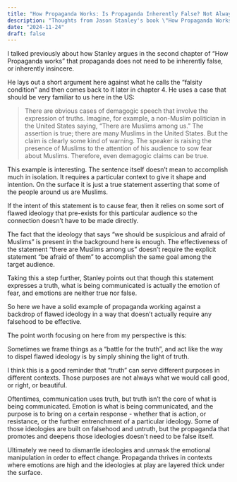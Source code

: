 ```yaml
---
title: "How Propaganda Works: Is Propaganda Inherently False? Not Always!"
description: "Thoughts from Jason Stanley's book \"How Propaganda Works\" on refuting what Stanley calls the falsity condition."
date: "2024-11-24"
draft: false
---
```


I talked previously about how Stanley argues in the second chapter of “How Propaganda works” that propaganda does not need to be inherently false, or inherently insincere.

He lays out a short argument here against what he calls the “falsity condition” and then comes back to it later in chapter 4. He uses a case that should be very familiar to us here in the US:

> There are obvious cases of demagogic speech that involve the expression of truths. Imagine, for example, a non-Muslim politician in the United States saying, “There are Muslims among us.” The assertion is true; there are many Muslims in the United States. But the claim is clearly some kind of warning. The speaker is raising the presence of Muslims to the attention of his audience to sow fear about Muslims. Therefore, even demagogic claims can be true.

This example is interesting. The sentence itself doesn’t mean to accomplish much in isolation. It requires a particular context to give it shape and intention. On the surface it is just a true statement asserting that some of the people around us are Muslims.

If the intent of this statement is to cause fear, then it relies on some sort of flawed ideology that pre-exists for this particular audience so the connection doesn’t have to be made directly.

The fact that the ideology that says “we should be suspicious and afraid of Muslims” is present in the background here is enough. The effectiveness of the statement “there are Muslims among us” doesn’t require the explicit statement “be afraid of them” to accomplish the same goal among the target audience.

Taking this a step further, Stanley points out that though this statement expresses a truth, what is being communicated is actually the emotion of fear, and emotions are neither true nor false.

So here we have a solid example of propaganda working against a backdrop of flawed ideology in a way that doesn’t actually require any falsehood to be effective.

The point worth focusing on here from my perspective is this:

Sometimes we frame things as a “battle for the truth”, and act like the way to dispel flawed ideology is by simply shining the light of truth.

I think this is a good reminder that “truth” can serve different purposes in different contexts. Those purposes are not always what we would call good, or right, or beautiful.

Oftentimes, communication uses truth, but truth isn’t the core of what is being communicated. Emotion is what is being communicated, and the purpose is to bring on a certain response - whether that is action, or resistance, or the further entrenchment of a particular ideology. Some of those ideologies are built on falsehood and untruth, but the propaganda that promotes and deepens those ideologies doesn't need to be false itself.

Ultimately we need to dismantle ideologies and unmask the emotional manipulation in order to effect change. Propaganda thrives in contexts where emotions are high and the ideologies at play are layered thick under the surface.

